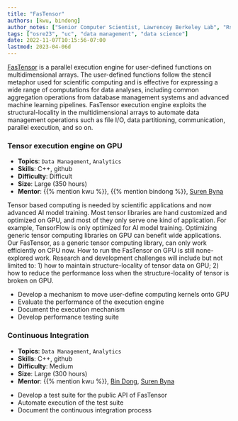 ```yaml
---
title: "FasTensor"
authors: [kwu, bindong]
author_notes: ["Senior Computer Scientist, Lawrencey Berkeley Lab", "Rsearch Scientist, Lawrence Berkeley Lab"]
tags: ["osre23", "uc", "data management", "data science"]
date: 2022-11-07T10:15:56-07:00
lastmod: 2023-04-06d
---
```


[FasTensor](https://sdm.lbl.gov/fastensor/) is a parallel execution engine for user-defined functions on multidimensional arrays.  The user-defined functions follow the stencil metaphor used for scientific computing and is effective for expressing a wide range of computations for data analyses, including common aggregation operations from database management systems and advanced machine learning pipelines.  FasTensor execution engine exploits the structural-locality in the multidimensional arrays to automate data management operations such as file I/O, data partitioning, communication, parallel execution, and so on.

### Tensor execution engine on GPU

  * **Topics**: `Data Management`, `Analytics`
  * **Skills**:   C++, github
  * **Difficulty**: Difficult
  * **Size**: Large (350 hours)
  * **Mentor**: {{% mention kwu %}}, {{% mention bindong %}}, [Suren Byna](mailto:sbyna@lbl.gov)

Tensor based computing is needed by scientific applications and now advanced AI model training. Most tensor libraries are hand customized and optimized on GPU,  and most of  they only serve one kind of application. For example, TensorFlow is only optimized for AI model training.  Optimizing generic tensor computing libraries on GPU can benefit wide applications. Our FasTensor,  as a generic tensor computing library, can only work efficiently on CPU now.  How to run the FasTensor on GPU is still none-explored work. Research and development challenges will include but not limited to: 1) how to maintain structure-locality of tensor data on GPU; 2) how to reduce the performance loss when the structure-locality of tensor is broken on GPU.
  
- Develop a mechanism to move user-define computing kernels onto GPU
- Evaluate the performance of the execution engine
- Document the execution mechanism
- Develop performance testing suite

### Continuous Integration

  * **Topics**: `Data Management`, `Analytics`
  * **Skills**:   C++, github
  * **Difficulty**: Medium
  * **Size**: Large (300 hours)
  * **Mentor**: {{% mention kwu %}}, [Bin Dong](mailto:dbin@lbl.gov), [Suren Byna](mailto:sbyna@lbl.gov)

- Develop a test suite for the public API of FasTensor
- Automate execution of the test suite
- Document the continuous integration process
